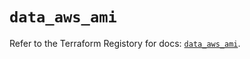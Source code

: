 # `data_aws_ami`

Refer to the Terraform Registory for docs: [`data_aws_ami`](https://registry.terraform.io/providers/hashicorp/aws/5.7.0/docs/data-sources/ami).
